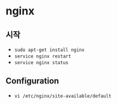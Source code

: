 # nginx

## 시작

* `sudo apt-get install nginx`
* `service nginx restart`
* `service nginx status`

## Configuration

* `vi /etc/nginx/site-available/default`

